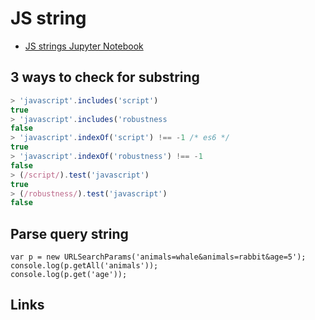 # JS string

- [JS strings Jupyter Notebook](https://github.com/d9k/d9k-jupyter/blob/main/js-strings.ipynb)

## 3 ways to check for substring

```js
> 'javascript'.includes('script')
true
> 'javascript'.includes('robustness
false
> 'javascript'.indexOf('script') !== -1 /* es6 */
true
> 'javascript'.indexOf('robustness') !== -1
false
> (/script/).test('javascript')
true
> (/robustness/).test('javascript')
false
```

## Parse query string

```
var p = new URLSearchParams('animals=whale&animals=rabbit&age=5');
console.log(p.getAll('animals'));
console.log(p.get('age'));
```

## Links

[^1]: [js stupid qustions jupiter notebook](https://github.com/d9k/d9k-jupyter/blob/main/js-stupid-questions.ipynb)
